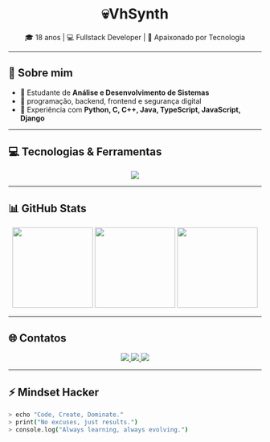 <h1 align="center">💀VhSynth</h1>

<p align="center">
  🎓 18 anos | 💻 Fullstack Developer | 🚀 Apaixonado por Tecnologia
</p>

---

## 👾 Sobre mim
- 🔹 Estudante de **Análise e Desenvolvimento de Sistemas**  
- 🔹 programação, backend, frontend e segurança digital
- 🔹 Experiência com **Python, C, C++, Java, TypeScript, JavaScript, Django**   

---

## 💻 Tecnologias & Ferramentas

<p align="center">
  <img src="https://skillicons.dev/icons?i=python,c,cpp,java,js,ts,django,html,css,git,linux" />
</p>

---

## 📊 GitHub Stats

<div align="center">
  <img src="https://github-readme-stats.vercel.app/api?username=VhSynthX&show_icons=true&theme=dracula&count_private=true" height="160px"/>
  <img src="https://github-readme-stats.vercel.app/api/top-langs/?username=VhSynthX&layout=compact&theme=dracula" height="160px"/>
  <img src="https://streak-stats.demolab.com?user=VhSynthX&theme=dracula" height="160px"/>
</div>

---

## 🌐 Contatos

<p align="center">
<a href="https://www.instagram.com/_victorr.zx7" target="_blank">
  <img src="https://img.shields.io/badge/Instagram-%23E4405F.svg?&style=for-the-badge&logo=instagram&logoColor=white"/>
</a>
<a href="https://www.linkedin.com/in/victor-h-84273b2bb" target="_blank">
  <img src="https://img.shields.io/badge/LinkedIn-%230077B5.svg?&style=for-the-badge&logo=linkedin&logoColor=white"/>
</a>
<a href="https://wa.me/5521968230101" target="_blank">
  <img src="https://img.shields.io/badge/WhatsApp-25D366?style=for-the-badge&logo=whatsapp&logoColor=white"/>
</a>
</p>

---

## ⚡ Mindset Hacker

```bash
> echo "Code, Create, Dominate."
> print("No excuses, just results.")
> console.log("Always learning, always evolving.")
